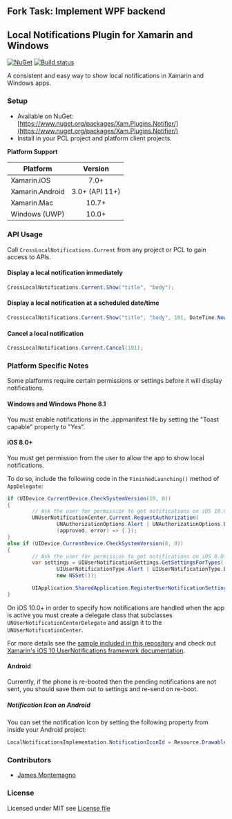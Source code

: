 ## Fork Task: Implement WPF backend

## Local Notifications Plugin for Xamarin and Windows

[![NuGet](https://img.shields.io/nuget/v/Xam.Plugins.Notifier.svg?label=NuGet)](https://www.nuget.org/packages/Xam.Plugins.Notifier/)
[![Build status](https://ci.appveyor.com/api/projects/status/nsatqmgkahom3hpr?svg=true)](https://ci.appveyor.com/project/edsnider/localnotificationsplugin)

A consistent and easy way to show local notifications in Xamarin and Windows apps.

### Setup
* Available on NuGet: [https://www.nuget.org/packages/Xam.Plugins.Notifier/](https://www.nuget.org/packages/Xam.Plugins.Notifier/)
* Install in your PCL project and platform client projects.

**Platform Support**

|Platform|Version|
| ------------------- | :------------------: |
|Xamarin.iOS|7.0+|
|Xamarin.Android|3.0+ (API 11+)|
|Xamarin.Mac|10.7+|
|Windows (UWP)|10.0+|


### API Usage

Call `CrossLocalNotifications.Current` from any project or PCL to gain access to APIs.

#### Display a local notification immediately

```csharp
CrossLocalNotifications.Current.Show("title", "body");
```

#### Display a local notification at a scheduled date/time

```csharp
CrossLocalNotifications.Current.Show("title", "body", 101, DateTime.Now.AddSeconds(5));
```

#### Cancel a local notification

```csharp
CrossLocalNotifications.Current.Cancel(101);
```


### Platform Specific Notes

Some platforms require certain permissions or settings before it will display notifications.

#### Windows and Windows Phone 8.1
You must enable notifications in the .appmanifest file by setting the "Toast capable" property to "Yes".

#### iOS 8.0+ 
You must get permission from the user to allow the app to show local notifications.

To do so, include the following code in the `FinishedLaunching()` method of `AppDelegate`:

```csharp
if (UIDevice.CurrentDevice.CheckSystemVersion(10, 0))
{
        // Ask the user for permission to get notifications on iOS 10.0+
        UNUserNotificationCenter.Current.RequestAuthorization(
                UNAuthorizationOptions.Alert | UNAuthorizationOptions.Badge | UNAuthorizationOptions.Sound,
                (approved, error) => { });
}
else if (UIDevice.CurrentDevice.CheckSystemVersion(8, 0))
{
        // Ask the user for permission to get notifications on iOS 8.0+
        var settings = UIUserNotificationSettings.GetSettingsForTypes(
                UIUserNotificationType.Alert | UIUserNotificationType.Badge | UIUserNotificationType.Sound,
                new NSSet());

        UIApplication.SharedApplication.RegisterUserNotificationSettings(settings);
}
```

On iOS 10.0+ in order to specify how notifications are handled when the app is active you must create a delegate class 
that subclasses `UNUserNotificationCenterDelegate` and assign it to the `UNUserNotificationCenter`.

For more details see the [sample included in this repository](https://github.com/edsnider/LocalNotificationsPlugin/tree/master/samples/LocalNotificationsSample/LocalNotificationsSample.iOS) 
and check out [Xamarin's iOS 10 UserNotifications framework documentation](https://developer.xamarin.com/guides/ios/platform_features/introduction-to-ios10/user-notifications/).

#### Android
Currently, if the phone is re-booted then the pending notifications are not sent, you should save them out to settings and re-send on re-boot.

##### Notification Icon on Android
You can set the notification Icon by setting the following property from inside your Android project:

```csharp
LocalNotificationsImplementation.NotificationIconId = Resource.Drawable.YOU_ICON_HERE
```

### Contributors

* [James Montemagno](https://github.com/jamesmontemagno)

### License

Licensed under MIT see [License file](https://github.com/edsnider/LocalNotificationsPlugin/blob/master/LICENSE)

